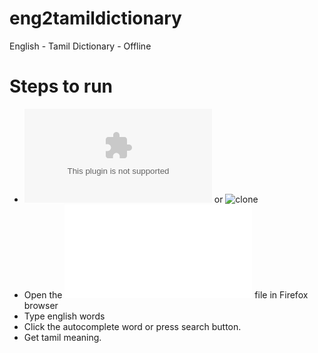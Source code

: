 # eng2tamildictionary
English - Tamil Dictionary - Offline

# Steps to run
* ![Download](https://github.com/linuxkathirvel/eng2tamildictionary/archive/master.zip) or ![clone](https://github.com/linuxkathirvel/eng2tamildictionary.git)
* Open the ![english_to_tamil.html](english_to_tamil.html) file in Firefox browser
* Type english words
* Click the autocomplete word or press search button.
* Get tamil meaning.
